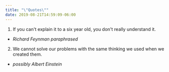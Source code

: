 ```yaml
---
title: "\"Quotes\""
date: 2019-08-21T14:59:09-06:00
---
```

1. If you can't explain it to a six year old, you don't really understand it.
 * _Richard Feynman paraphrased_
2. We cannot solve our problems with the same thinking we used when we created them.
 * _possibly Albert Einstein_

